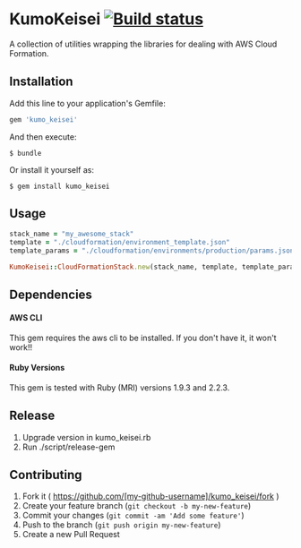 # KumoKeisei [![Build status](https://badge.buildkite.com/fdbcc9783971fc3c18903abe78ccb4a7a4ebe1bdbbb753c502.svg)](https://buildkite.com/redbubble/kumo-keisei-gem)

A collection of utilities wrapping the libraries for dealing with AWS Cloud Formation.

## Installation

Add this line to your application's Gemfile:

```ruby
gem 'kumo_keisei'
```

And then execute:

    $ bundle

Or install it yourself as:

    $ gem install kumo_keisei

## Usage

```ruby
stack_name = "my_awesome_stack"
template = "./cloudformation/environment_template.json"
template_params = "./cloudformation/environments/production/params.json"

KumoKeisei::CloudFormationStack.new(stack_name, template, template_params).apply!
```

## Dependencies

#### AWS CLI

This gem requires the aws cli to be installed. If you don't have it, it won't work!!

#### Ruby Versions

This gem is tested with Ruby (MRI) versions 1.9.3 and 2.2.3.

## Release

1. Upgrade version in kumo_keisei.rb
2. Run ./script/release-gem

## Contributing

1. Fork it ( https://github.com/[my-github-username]/kumo_keisei/fork )
2. Create your feature branch (`git checkout -b my-new-feature`)
3. Commit your changes (`git commit -am 'Add some feature'`)
4. Push to the branch (`git push origin my-new-feature`)
5. Create a new Pull Request
